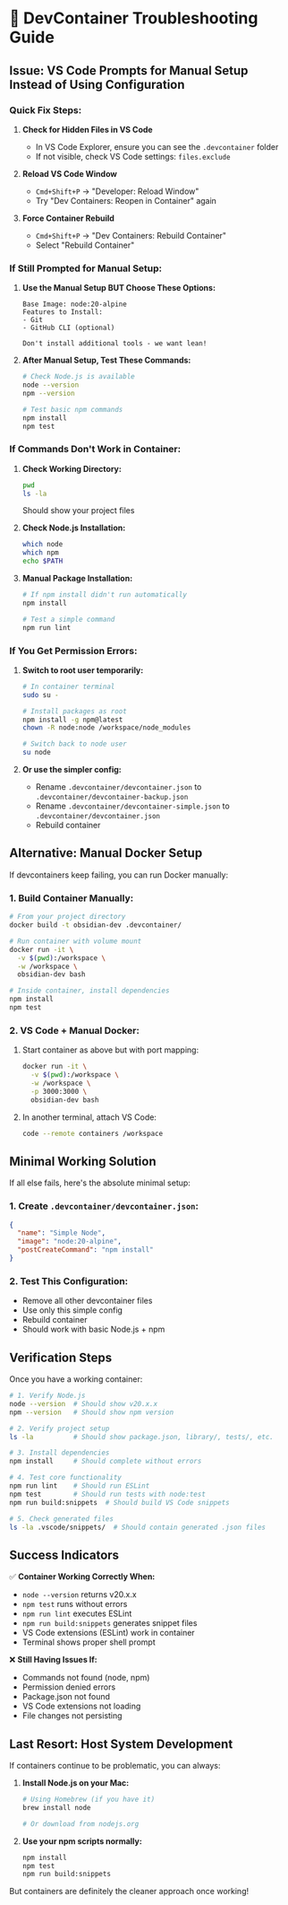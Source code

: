 # 🔧 DevContainer Troubleshooting Guide

## Issue: VS Code Prompts for Manual Setup Instead of Using Configuration

### Quick Fix Steps:

1. **Check for Hidden Files in VS Code**
   - In VS Code Explorer, ensure you can see the `.devcontainer` folder
   - If not visible, check VS Code settings: `files.exclude`

2. **Reload VS Code Window**
   - `Cmd+Shift+P` → "Developer: Reload Window"
   - Try "Dev Containers: Reopen in Container" again

3. **Force Container Rebuild**
   - `Cmd+Shift+P` → "Dev Containers: Rebuild Container"
   - Select "Rebuild Container"

### If Still Prompted for Manual Setup:

1. **Use the Manual Setup BUT Choose These Options:**
   ```
   Base Image: node:20-alpine
   Features to Install:
   - Git
   - GitHub CLI (optional)
   
   Don't install additional tools - we want lean!
   ```

2. **After Manual Setup, Test These Commands:**
   ```bash
   # Check Node.js is available
   node --version
   npm --version
   
   # Test basic npm commands
   npm install
   npm test
   ```

### If Commands Don't Work in Container:

1. **Check Working Directory:**
   ```bash
   pwd
   ls -la
   ```
   Should show your project files

2. **Check Node.js Installation:**
   ```bash
   which node
   which npm
   echo $PATH
   ```

3. **Manual Package Installation:**
   ```bash
   # If npm install didn't run automatically
   npm install
   
   # Test a simple command
   npm run lint
   ```

### If You Get Permission Errors:

1. **Switch to root user temporarily:**
   ```bash
   # In container terminal
   sudo su -
   
   # Install packages as root
   npm install -g npm@latest
   chown -R node:node /workspace/node_modules
   
   # Switch back to node user
   su node
   ```

2. **Or use the simpler config:**
   - Rename `.devcontainer/devcontainer.json` to `.devcontainer/devcontainer-backup.json`
   - Rename `.devcontainer/devcontainer-simple.json` to `.devcontainer/devcontainer.json`
   - Rebuild container

## Alternative: Manual Docker Setup

If devcontainers keep failing, you can run Docker manually:

### 1. Build Container Manually:
```bash
# From your project directory
docker build -t obsidian-dev .devcontainer/

# Run container with volume mount
docker run -it \
  -v $(pwd):/workspace \
  -w /workspace \
  obsidian-dev bash

# Inside container, install dependencies
npm install
npm test
```

### 2. VS Code + Manual Docker:
1. Start container as above but with port mapping:
   ```bash
   docker run -it \
     -v $(pwd):/workspace \
     -w /workspace \
     -p 3000:3000 \
     obsidian-dev bash
   ```

2. In another terminal, attach VS Code:
   ```bash
   code --remote containers /workspace
   ```

## Minimal Working Solution

If all else fails, here's the absolute minimal setup:

### 1. Create `.devcontainer/devcontainer.json`:
```json
{
  "name": "Simple Node",
  "image": "node:20-alpine",
  "postCreateCommand": "npm install"
}
```

### 2. Test This Configuration:
- Remove all other devcontainer files
- Use only this simple config
- Rebuild container
- Should work with basic Node.js + npm

## Verification Steps

Once you have a working container:

```bash
# 1. Verify Node.js
node --version  # Should show v20.x.x
npm --version   # Should show npm version

# 2. Verify project setup  
ls -la          # Should show package.json, library/, tests/, etc.

# 3. Install dependencies
npm install     # Should complete without errors

# 4. Test core functionality
npm run lint    # Should run ESLint
npm test        # Should run tests with node:test
npm run build:snippets  # Should build VS Code snippets

# 5. Check generated files
ls -la .vscode/snippets/  # Should contain generated .json files
```

## Success Indicators

✅ **Container Working Correctly When:**
- `node --version` returns v20.x.x
- `npm test` runs without errors
- `npm run lint` executes ESLint
- `npm run build:snippets` generates snippet files
- VS Code extensions (ESLint) work in container
- Terminal shows proper shell prompt

❌ **Still Having Issues If:**
- Commands not found (node, npm)
- Permission denied errors
- Package.json not found
- VS Code extensions not loading
- File changes not persisting

## Last Resort: Host System Development

If containers continue to be problematic, you can always:

1. **Install Node.js on your Mac:**
   ```bash
   # Using Homebrew (if you have it)
   brew install node
   
   # Or download from nodejs.org
   ```

2. **Use your npm scripts normally:**
   ```bash
   npm install
   npm test
   npm run build:snippets
   ```

But containers are definitely the cleaner approach once working!